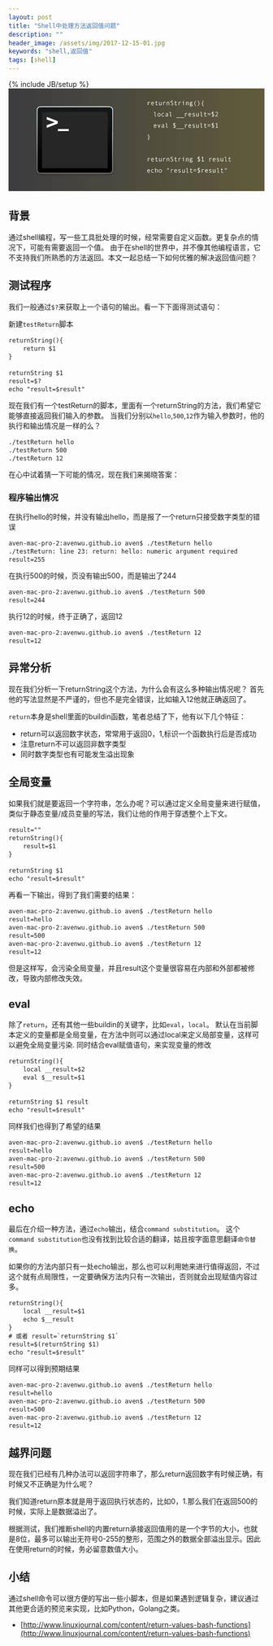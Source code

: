 ```yaml
---
layout: post
title: "Shell中处理方法返回值问题"
description: ""
header_image: /assets/img/2017-12-15-01.jpg
keywords: "shell,返回值"
tags: [shell]
---
```

{% include JB/setup %}
![img](/assets/img/2017-12-15-01.jpg)

## 背景

通过shell编程，写一些工具批处理的时候，经常需要自定义函数。更复杂点的情况下，可能有需要返回一个值。
由于在shell的世界中，并不像其他编程语言，它不支持我们所熟悉的方法返回。本文一起总结一下如何优雅的解决返回值问题？

## 测试程序

我们一般通过`$?`来获取上一个语句的输出。看一下下面得测试语句：

新建`testReturn`脚本

```shell
returnString(){
	return $1
}

returnString $1
result=$?
echo "result=$result"
```

现在我们有一个testReturn的脚本，里面有一个returnString的方法，我们希望它能够直接返回我们输入的参数。
当我们分别以`hello`,`500`,`12`作为输入参数时，他的执行和输出情况是一样的么？

```
./testReturn hello
./testReturn 500
./testReturn 12
```

在心中试着猜一下可能的情况，现在我们来揭晓答案：

### 程序输出情况

在执行hello的时候，并没有输出hello，而是报了一个return只接受数字类型的错误

```
aven-mac-pro-2:avenwu.github.io aven$ ./testReturn hello
./testReturn: line 23: return: hello: numeric argument required
result=255
```

在执行500的时候，页没有输出500，而是输出了244

```
aven-mac-pro-2:avenwu.github.io aven$ ./testReturn 500
result=244
```

执行12的时候，终于正确了，返回12

```
aven-mac-pro-2:avenwu.github.io aven$ ./testReturn 12
result=12
```
## 异常分析

现在我们分析一下returnString这个方法，为什么会有这么多种输出情况呢？
首先他的写法显然是不严谨的，但也不是完全错误，比如输入12他就正确返回了。

`return`本身是shell里面的buildin函数，笔者总结了下，他有以下几个特征：

* return可以返回数字状态，常常用于返回0，1,标识一个函数执行后是否成功
* 注意return不可以返回非数字类型
* 同时数字类型也有可能发生溢出现象

## 全局变量

如果我们就是要返回一个字符串，怎么办呢？可以通过定义全局变量来进行赋值，类似于静态变量/成员变量的写法，我们让他的作用于穿透整个上下文。

```shell
result=""
returnString(){
	result=$1
}

returnString $1
echo "result=$result"
```

再看一下输出，得到了我们需要的结果：

```shell
aven-mac-pro-2:avenwu.github.io aven$ ./testReturn hello
result=hello
aven-mac-pro-2:avenwu.github.io aven$ ./testReturn 500
result=500
aven-mac-pro-2:avenwu.github.io aven$ ./testReturn 12
result=12
```
但是这样写，会污染全局变量，并且result这个变量很容易在内部和外部都被修改，导致内部修改失效。

## eval

除了`return`，还有其他一些buildin的关键字，比如`eval`，`local`。
默认在当前脚本定义的变量都是全局变量，在方法中则可以通过local来定义局部变量，这样可以避免全局变量污染.
同时结合eval赋值语句，来实现变量的修改

```shell
returnString(){
	local __result=$2
	eval $__result=$1
}

returnString $1 result
echo "result=$result"
```

同样我们也得到了希望的结果

```
aven-mac-pro-2:avenwu.github.io aven$ ./testReturn hello
result=hello
aven-mac-pro-2:avenwu.github.io aven$ ./testReturn 500
result=500
aven-mac-pro-2:avenwu.github.io aven$ ./testReturn 12
result=12
```

## echo

最后在介绍一种方法，通过`echo`输出，结合`command substitution`。
这个`command substitution`也没有找到比较合适的翻译，姑且按字面意思翻译`命令替换`。

如果你的方法内部只有一处echo输出，那么也可以利用她来进行值得返回，不过这个就有点局限性，一定要确保方法内只有一次输出，否则就会出现赋值内容过多。

```shell
returnString(){
	local __result=$1
	echo $__result
}
# 或者 result=`returnString $1`
result=$(returnString $1)
echo "result=$result"
```

同样可以得到预期结果

```
aven-mac-pro-2:avenwu.github.io aven$ ./testReturn hello
result=hello
aven-mac-pro-2:avenwu.github.io aven$ ./testReturn 500
result=500
aven-mac-pro-2:avenwu.github.io aven$ ./testReturn 12
result=12
```

## 越界问题

现在我们已经有几种办法可以返回字符串了，那么return返回数字有时候正确，有时候又不正确是为什么呢？

我们知道return原本就是用于返回执行状态的，比如0，1.那么我们在返回500的时候，实际上是数据溢出了。

根据测试，我们推断shell的内置return承接返回值用的是一个字节的大小，也就是8位，最多可以输出无符号0-255的整形，范围之外的数据全部溢出显示。因此在使用return的时候，务必留意数值大小。

## 小结

通过shell命令可以很方便的写出一些小脚本，但是如果遇到逻辑复杂，建议通过其他更合适的预览来实现，比如Python，Golang之类。

* [http://www.linuxjournal.com/content/return-values-bash-functions](http://www.linuxjournal.com/content/return-values-bash-functions)
